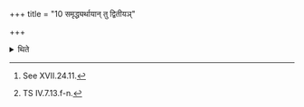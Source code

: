 +++
title = "10 समृद्ध्यर्थायान् तु द्वितीयञ्"

+++

<details><summary>थिते</summary>

10. Building (a fire-altar) second time however, for the sake of presperity (of the sacrificer)[^1] he should place at the time of the second layer eight bricks each having separate formula on the Uttaravedi with yenarṣayaḥ...[^2] and then should place eight Lokaṁpr̥ṇās and then loose soil.  

[^1]: See XVII.24.11.  

[^2]: TS IV.7.13.f-n.   
</details>
